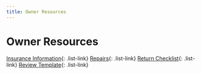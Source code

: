 ```yaml
---
title: Owner Resources 
---
```


<link href="../../styles/custom.css" rel="stylesheet" />

# Owner Resources
[Insurance Information](insurance/index.md){: .list-link}
[Repairs](checklists/repairs.md){: .list-link}
[Return Checklist](checklists/return.md){: .list-link}
[Review Template](checklists/review.md){: .list-link}
